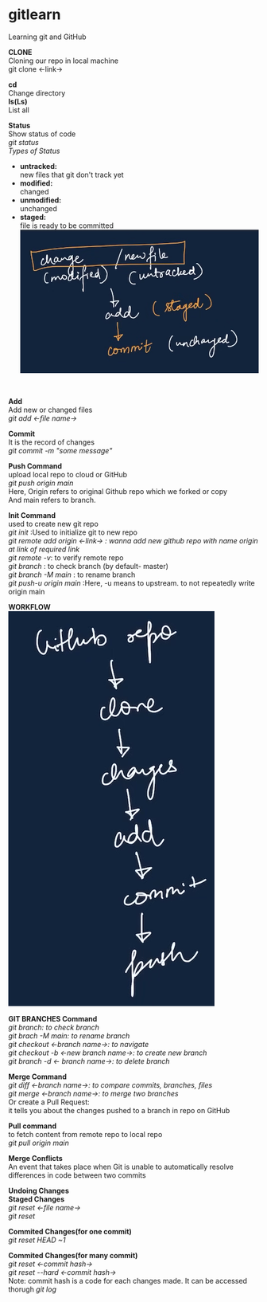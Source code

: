 # gitlearn
Learning git and GitHub

**CLONE**<br>
Cloning our repo in local machine<br>
git clone <-link-> <br>

**cd** <br>
Change directory<br>
**ls(Ls)**<br>
List all   

  **Status**<br>
Show status of code  
_git status_  
*Types of Status* 
- **untracked:**<br> new files that git don't track yet
- **modified:**<br> changed
- **unmodified:**<br> unchanged
- **staged:** <br> file is ready to be committed\
![Types of Status](img.png)
<br>

**Add**<br>
Add new or changed files  
*git add <-file name->*  

**Commit**<br>
It is the record of changes  
_git commit -m "some message"_ 

**Push Command**  
upload local repo to cloud or GitHub  
_git push origin main_  
Here, Origin refers to original Github repo which we forked or copy  
And main refers to branch.  

**Init Command**  
used to create new git repo  
_git init_ :Used to initialize git to new repo  
_git remote add origin <-link-> : wanna add new github repo with name origin at link of required link_  
_git remote -v_: to verify remote repo  
_git branch_ : to check branch (by default- master)   
_git branch -M main_ : to rename branch   
_git push-u origin main_ :Here, -u means to upstream. to not repeatedly write origin main  

**WORKFLOW**  
![Workflow](img_1.png)

**GIT BRANCHES Command**  
_git branch: to check branch   
git brach -M main: to rename branch     
git checkout <-branch name->: to navigate  
git checkout -b  <-new branch name->: to create new branch  
git branch -d <- branch name->: to delete branch_    

**Merge Command**  
_git diff <-branch name->: to compare commits, branches, files   
git merge <-branch name->: to merge two branches_  
Or create a Pull Request:  
it tells you about the changes pushed to a branch in repo on GitHub  

**Pull command**  
to fetch content from remote repo to local repo  
_git pull origin main_  

**Merge Conflicts**  
An event that takes place when Git is unable to automatically resolve differences in code between two commits  

**Undoing Changes**  
**Staged Changes**  
_git reset <-file name->  
git reset_  

**Commited Changes(for one commit)**  
_git reset HEAD ~1_  

**Commited Changes(for many commit)**  
_git reset <-commit hash->  
git reset --hard <-commit hash->_  
Note: commit hash is a code for each changes made. It can be accessed thorugh _git log_  





 





